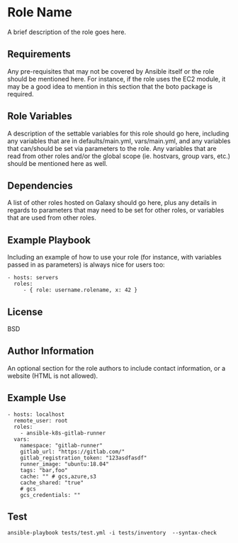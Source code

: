 Role Name
=========

A brief description of the role goes here.

Requirements
------------

Any pre-requisites that may not be covered by Ansible itself or the role should be mentioned here. For instance, if the role uses the EC2 module, it may be a good idea to mention in this section that the boto package is required.

Role Variables
--------------

A description of the settable variables for this role should go here, including any variables that are in defaults/main.yml, vars/main.yml, and any variables that can/should be set via parameters to the role. Any variables that are read from other roles and/or the global scope (ie. hostvars, group vars, etc.) should be mentioned here as well.

Dependencies
------------

A list of other roles hosted on Galaxy should go here, plus any details in regards to parameters that may need to be set for other roles, or variables that are used from other roles.

Example Playbook
----------------

Including an example of how to use your role (for instance, with variables passed in as parameters) is always nice for users too:

    - hosts: servers
      roles:
         - { role: username.rolename, x: 42 }

License
-------

BSD

Author Information
------------------

An optional section for the role authors to include contact information, or a website (HTML is not allowed).

Example Use
-----------

```
- hosts: localhost
  remote_user: root
  roles:
    - ansible-k8s-gitlab-runner
  vars:
    namespace: "gitlab-runner"
    gitlab_url: "https://gitlab.com/"
    gitlab_registration_token: "123asdfasdf"
    runner_image: "ubuntu:18.04"
    tags: "bar,foo"
    cache: "" # gcs,azure,s3
    cache_shared: "true"
    # gcs
    gcs_credentials: ""

```

Test
----

```ansible-playbook tests/test.yml -i tests/inventory  --syntax-check```
